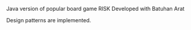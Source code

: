 Java version of popular board game RISK
Developed with Batuhan Arat

Design patterns are implemented.
